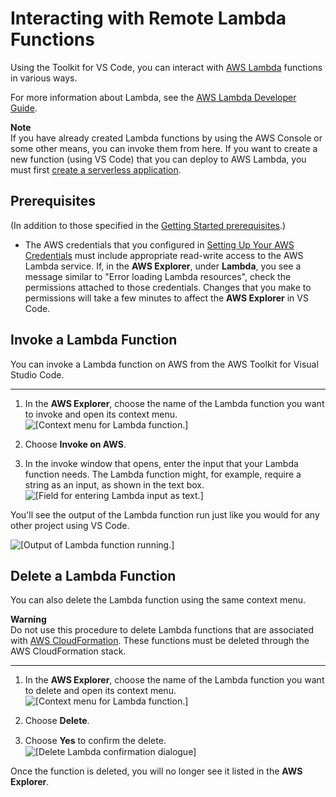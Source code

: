 # Interacting with Remote Lambda Functions<a name="remote-lambda"></a>

Using the Toolkit for VS Code, you can interact with [AWS Lambda](https://aws.amazon.com/lambda/) functions in various ways\.

For more information about Lambda, see the [AWS Lambda Developer Guide](https://docs.aws.amazon.com/lambda/latest/dg/)\. 

**Note**  
If you have already created Lambda functions by using the AWS Console or some other means, you can invoke them from here\. If you want to create a new function \(using VS Code\) that you can deploy to AWS Lambda, you must first [create a serverless application](create-sam.md)\.

## Prerequisites<a name="remote-lambda-prereq"></a>

\(In addition to those specified in the [Getting Started prerequisites](setup-toolkit.md#setup-prereq)\.\)
+ The AWS credentials that you configured in [Setting Up Your AWS Credentials](setup-credentials.md) must include appropriate read\-write access to the AWS Lambda service\. If, in the **AWS Explorer**, under **Lambda**, you see a message similar to "Error loading Lambda resources", check the permissions attached to those credentials\. Changes that you make to permissions will take a few minutes to affect the **AWS Explorer** in VS Code\.

## Invoke a Lambda Function<a name="invoke-lam-func"></a>

You can invoke a Lambda function on AWS from the AWS Toolkit for Visual Studio Code\.

****

1. In the **AWS Explorer**, choose the name of the Lambda function you want to invoke and open its context menu\.  
![\[Context menu for Lambda function.\]](http://docs.aws.amazon.com/toolkit-for-vscode/latest/userguide/images/lambda-func-invoke-menu.png)

1. Choose **Invoke on AWS**\.

1. In the invoke window that opens, enter the input that your Lambda function needs\. The Lambda function might, for example, require a string as an input, as shown in the text box\.  
![\[Field for entering Lambda input as text.\]](http://docs.aws.amazon.com/toolkit-for-vscode/latest/userguide/images/lambda-run-input.png)

You'll see the output of the Lambda function run just like you would for any other project using VS Code\.

![\[Output of Lambda function running.\]](http://docs.aws.amazon.com/toolkit-for-vscode/latest/userguide/images/lambda-run-output.png)

## Delete a Lambda Function<a name="delete-lambda"></a>

You can also delete the Lambda function using the same context menu\.

**Warning**  
Do not use this procedure to delete Lambda functions that are associated with [AWS CloudFormation](https://docs.aws.amazon.com//cloudformation/)\. These functions must be deleted through the AWS CloudFormation stack\.

****

1. In the **AWS Explorer**, choose the name of the Lambda function you want to delete and open its context menu\.  
![\[Context menu for Lambda function.\]](http://docs.aws.amazon.com/toolkit-for-vscode/latest/userguide/images/lambda-func-delete-menu.png)

1. Choose **Delete**\.

1. Choose **Yes** to conﬁrm the delete\.  
![\[Delete Lambda confirmation dialogue\]](http://docs.aws.amazon.com/toolkit-for-vscode/latest/userguide/images/lambda-delete-confirm.png)

Once the function is deleted, you will no longer see it listed in the **AWS Explorer**\.